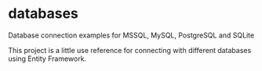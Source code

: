 # databases
Database connection examples for MSSQL, MySQL, PostgreSQL and SQLite

This project is a little use reference for connecting with different databases using Entity Framework.
